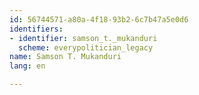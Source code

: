 ```yaml
---
id: 56744571-a80a-4f18-93b2-6c7b47a5e0d6
identifiers:
- identifier: samson_t._mukanduri
  scheme: everypolitician_legacy
name: Samson T. Mukanduri
lang: en

---
```

